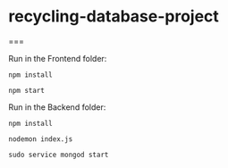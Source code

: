 # recycling-database-project
===

Run in the Frontend folder:
```
npm install

npm start
```

Run in the Backend folder:

```
npm install

nodemon index.js

sudo service mongod start
```
